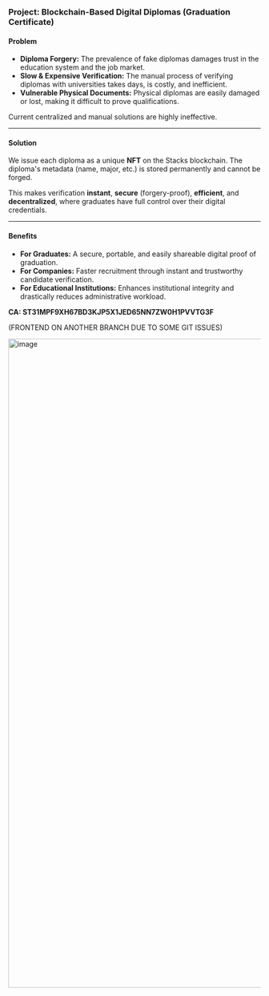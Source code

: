 ### **Project: Blockchain-Based Digital Diplomas (Graduation Certificate)**

#### **Problem**
* **Diploma Forgery:** The prevalence of fake diplomas damages trust in the education system and the job market.
* **Slow & Expensive Verification:** The manual process of verifying diplomas with universities takes days, is costly, and inefficient.
* **Vulnerable Physical Documents:** Physical diplomas are easily damaged or lost, making it difficult to prove qualifications.

Current centralized and manual solutions are highly ineffective.

---

#### **Solution**
We issue each diploma as a unique **NFT** on the Stacks blockchain. The diploma's metadata (name, major, etc.) is stored permanently and cannot be forged.

This makes verification **instant**, **secure** (forgery-proof), **efficient**, and **decentralized**, where graduates have full control over their digital credentials.

---

#### **Benefits**
* **For Graduates:** A secure, portable, and easily shareable digital proof of graduation.
* **For Companies:** Faster recruitment through instant and trustworthy candidate verification.
* **For Educational Institutions:** Enhances institutional integrity and drastically reduces administrative workload.

**CA: ST31MPF9XH67BD3KJP5X1JED65NN7ZW0H1PVVTG3F**

(FRONTEND ON ANOTHER BRANCH DUE TO SOME GIT ISSUES)

<img width="1616" height="1297" alt="image" src="https://github.com/user-attachments/assets/0bd58b8d-7ead-4b37-be51-35d8b3b80ea3" />


